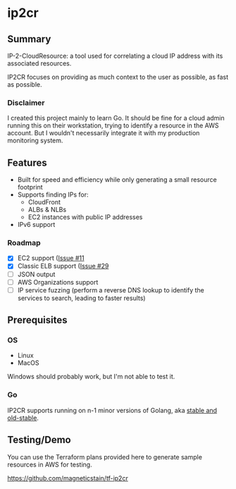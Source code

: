 # ip2cr

## Summary

IP-2-CloudResource: a tool used for correlating a cloud IP address with its associated resources.

IP2CR focuses on providing as much context to the user as possible, as fast as possible.

### Disclaimer

I created this project mainly to learn Go. It should be fine for a cloud admin running this on their workstation, trying to identify a resource in the AWS account. But I wouldn't necessarily integrate it with my production monitoring system.

## Features

- Built for speed and efficiency while only generating a small resource footprint
- Supports finding IPs for:
  - CloudFront
  - ALBs & NLBs
  - EC2 instances with public IP addresses
- IPv6 support

### Roadmap

- [X] EC2 support ([Issue #11](https://github.com/magneticstain/ip2cr/issues/11)
- [X] Classic ELB support ([Issue #29](https://github.com/magneticstain/ip2cr/issues/29)
- [ ] JSON output
- [ ] AWS Organizations support
- [ ] IP service fuzzing (perform a reverse DNS lookup to identify the services to search, leading to faster results)

## Prerequisites

### OS

- Linux
- MacOS

Windows should probably work, but I'm not able to test it.

### Go

IP2CR supports running on n-1 minor versions of Golang, aka [stable and old-stable](https://go.dev/dl/#stable).

## Testing/Demo

You can use the Terraform plans provided here to generate sample resources in AWS for testing.

<https://github.com/magneticstain/tf-ip2cr>
